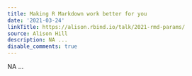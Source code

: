 ```yaml
---
title: Making R Markdown work better for you
date: '2021-03-24'
linkTitle: https://alison.rbind.io/talk/2021-rmd-params/
source: Alison Hill
description: NA ...
disable_comments: true
---
```

NA ...